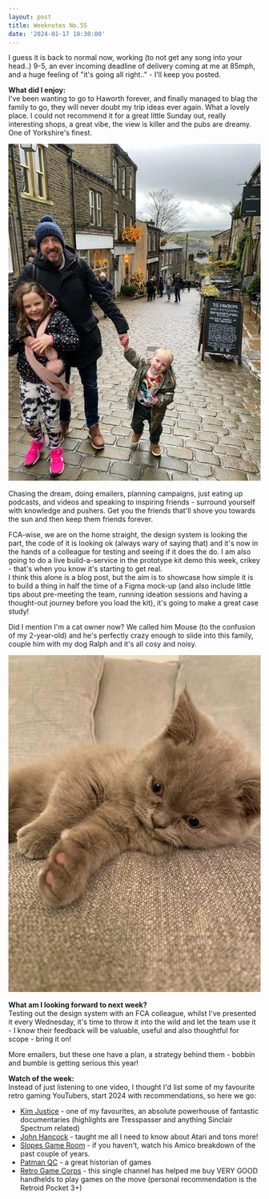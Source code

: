 ```yaml
---
layout: post
title: Weeknotes No.55
date: '2024-01-17 10:30:00'
---
```

I guess it is back to normal now, working (to not get any song into your head..) 9-5, an ever incoming deadline of delivery coming at me at 85mph, and a huge feeling of "it's going all right.." - I'll keep you posted.

<strong>What did I enjoy:</strong><br>
I've been wanting to go to Haworth forever, and finally managed to blag the family to go, they will never doubt my trip ideas ever again. What a lovely place. I could not recommend it for a great little Sunday out, really interesting shops, a great vibe, the view is killer and the pubs are dreamy.<br>
One of Yorkshire's finest.

<img src="/assets/posts/haworth-and-the-kids.jpg">

Chasing the dream, doing emailers, planning campaigns, just eating up podcasts, and videos and speaking to inspiring friends - surround yourself with knowledge and pushers. Get you the friends that'll shove you towards the sun and then keep them friends forever.

FCA-wise, we are on the home straight, the design system is looking the part, the code of it is looking ok (always wary of saying that) and it's now in the hands of a colleague for testing and seeing if it does the do.
I am also going to do a live build-a-service in the prototype kit demo this week, crikey - that's when you know it's starting to get real. <br>
I think this alone is a blog post, but the aim is to showcase how simple it is to build a thing in half the time of a Figma mock-up (and also include little tips about pre-meeting the team, running ideation sessions and having a thought-out journey before you load the kit), it's going to make a great case study!

Did I mention I'm a cat owner now? We called him Mouse (to the confusion of my 2-year-old) and he's perfectly crazy enough to slide into this family, couple him with my dog Ralph and it's all cosy and noisy.

<img src="/assets/posts/mouse-the-cat.jpg">

<STRONG>What am I looking forward to next week?</strong><br>
Testing out the design system with an FCA colleague, whilst I've presented it every Wednesday, it's time to throw it into the wild and let the team use it - I know their feedback will be valuable, useful and also thoughtful for scope - bring it on!

More emailers, but these one have a plan, a strategy behind them - bobbin and bumble is getting serious this year!

<strong>Watch of the week:</strong><br>
Instead of just listening to one video, I thought I'd list some of my favourite retro gaming YouTubers, start 2024 with recommendations, so here we go:
<ul>
<li><a href="https://www.youtube.com/@Kim_Justice">Kim Justice</a> - one of my favourites, an absolute powerhouse of fantastic documentaries (highlights are Tresspasser and anything Sinclair Spectrum related)</li>
<li><a href="https://www.youtube.com/@johnhancockretro">John Hancock</a> - taught me all I need to know about Atari and tons more!</li>
<li><a href="https://www.youtube.com/@slopesgameroom">Slopes Game Room</a> - if you haven't, watch his Amico breakdown of the past couple of years.</li>
<li><a href="https://www.youtube.com/@PatmanQC-Arcade-Documentaries">Patman QC</a> - a great historian of games</li>
<li><a href="https://www.youtube.com/@RetroGameCorps">Retro Game Corps</a> - this single channel has helped me buy VERY GOOD handhelds to play games on the move (personal recommendation is the Retroid Pocket 3+)</li>
</ul>